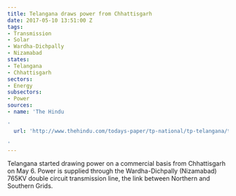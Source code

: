 ```yaml
---
title: Telangana draws power from Chhattisgarh
date: 2017-05-10 13:51:00 Z
tags:
- Transmission
- Solar
- Wardha-Dichpally
- Nizamabad
states:
- Telangana
- Chhattisgarh
sectors:
- Energy
subsectors:
- Power
sources:
- name: 'The Hindu

'
  url: 'http://www.thehindu.com/todays-paper/tp-national/tp-telangana/telangana-starts-getting-chhattisgarh-power/article18403219.ece

'
---
```


Telangana started drawing power on a commercial basis from Chhattisgarh on May 6. Power is supplied through the Wardha-Dichpally (Nizamabad) 765KV double circuit transmission line, the link between Northern and Southern Grids.
